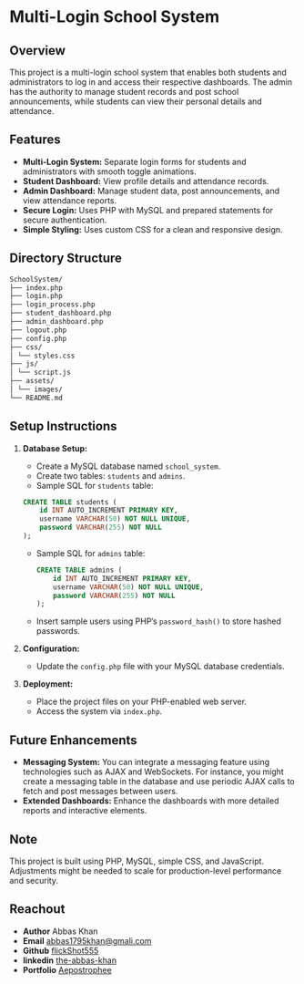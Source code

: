 # Multi-Login School System

## Overview
This project is a multi-login school system that enables both students and administrators to log in and access their respective dashboards. The admin has the authority to manage student records and post school announcements, while students can view their personal details and attendance.

## Features
- **Multi-Login System:** Separate login forms for students and administrators with smooth toggle animations.
- **Student Dashboard:** View profile details and attendance records.
- **Admin Dashboard:** Manage student data, post announcements, and view attendance reports.
- **Secure Login:** Uses PHP with MySQL and prepared statements for secure authentication.
- **Simple Styling:** Uses custom CSS for a clean and responsive design.

## Directory Structure
```bash
SchoolSystem/ 
├── index.php 
├── login.php 
├── login_process.php 
├── student_dashboard.php 
├── admin_dashboard.php 
├── logout.php 
├── config.php 
├── css/ 
│ └── styles.css 
├── js/ 
│ └── script.js 
├── assets/ 
│ └── images/ 
└── README.md
```


## Setup Instructions

1. **Database Setup:**
   - Create a MySQL database named `school_system`.
   - Create two tables: `students` and `admins`.
   - Sample SQL for `students` table:
    ```sql
    CREATE TABLE students (
        id INT AUTO_INCREMENT PRIMARY KEY,
        username VARCHAR(50) NOT NULL UNIQUE,
        password VARCHAR(255) NOT NULL
    );
    ```
   - Sample SQL for `admins` table:
     ```sql
     CREATE TABLE admins (
         id INT AUTO_INCREMENT PRIMARY KEY,
         username VARCHAR(50) NOT NULL UNIQUE,
         password VARCHAR(255) NOT NULL
     );
     ```
   - Insert sample users using PHP’s `password_hash()` to store hashed passwords.

2. **Configuration:**
   - Update the `config.php` file with your MySQL database credentials.

3. **Deployment:**
   - Place the project files on your PHP-enabled web server.
   - Access the system via `index.php`.

## Future Enhancements
- **Messaging System:** You can integrate a messaging feature using technologies such as AJAX and WebSockets. For instance, you might create a messaging table in the database and use periodic AJAX calls to fetch and post messages between users.
- **Extended Dashboards:** Enhance the dashboards with more detailed reports and interactive elements.

## Note
This project is built using PHP, MySQL, simple CSS, and JavaScript. Adjustments might be needed to scale for production-level performance and security.


## Reachout

- **Author** Abbas Khan
- **Email** [abbas1795khan@gmali.com](mailto:abbas1795khan@gmail.com)
- **Github** [flickShot555](https://www.github.com/flickShot555/)
- **linkedin** [the-abbas-khan](https://www.linkedin.com/in/the-abbas-khan/)
- **Portfolio** [Aepostrophee](https://www.aepostrophee.kesug.com/)